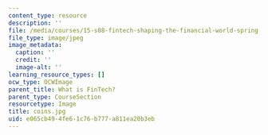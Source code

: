 ```yaml
---
content_type: resource
description: ''
file: /media/courses/15-s08-fintech-shaping-the-financial-world-spring-2020/e065cb494fe61c76b777a811ea20b3eb_coins.jpg
file_type: image/jpeg
image_metadata:
  caption: ''
  credit: ''
  image-alt: ''
learning_resource_types: []
ocw_type: OCWImage
parent_title: What is FinTech?
parent_type: CourseSection
resourcetype: Image
title: coins.jpg
uid: e065cb49-4fe6-1c76-b777-a811ea20b3eb
---
```

